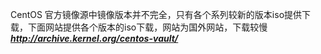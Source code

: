 CentOS 官方镜像源中镜像版本并不完全，只有各个系列较新的版本iso提供下载，下面网站提供各个版本的iso下载，网站为国外网站，下载较慢
***http://archive.kernel.org/centos-vault/***
